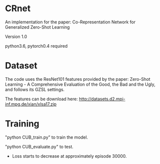 # CRnet
An implementation for the paper: Co-Representation Network for Generalized Zero-Shot Learning

Version 1.0

python3.6, pytorch0.4 required

# Dataset
The code uses the ResNet101 features provided by the paper: Zero-Shot Learning - A Comprehensive Evaluation of the Good, the Bad and the Ugly, and follows its GZSL settings. 

The features can be download here: http://datasets.d2.mpi-inf.mpg.de/xian/xlsa17.zip

# Training

"python CUB_train.py" to train the model.

"python CUB_evaluate.py" to test.

* Loss starts to decrease at approximately episode 30000.
